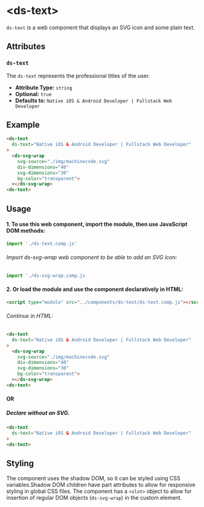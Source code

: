 # &lt;ds-text&gt;

`ds-text` is a web component that displays an SVG icon and some plain text.

## Attributes

### `ds-text`
The `ds-text` represents the professional titles of the user.
- **Attribute Type:** `string`
- **Optional:** `true`
- **Defaults to:** `Native iOS & Android Developer | Fullstack Web Developer`


## Example

```html
<ds-text
  ds-text="Native iOS & Android Developer | Fullstack Web Developer"
>
  <ds-svg-wrap
    svg-source="./img/machinecode.svg" 
    div-dimensions="40" 
    svg-dimensions="30"
    bg-color="transparent">
  ></ds-svg-wrap>
<ds-text>
```

## Usage

#### 1. To use this web component, import the module, then use JavaScript DOM methods:

```javascript
import './ds-text.comp.js'
```
###### Import ds-svg-wrap web component to be able to add an SVG icon:

```javascript
import './ds-svg-wrap.comp.js
```

#### 2. Or load the module and use the component declaratively in HTML:

```html
<script type="module" src="../components/ds-text/ds-text.comp.js"></script>
```

###### Continue in HTML:

```html
<ds-text
  ds-text="Native iOS & Android Developer | Fullstack Web Developer"
>
  <ds-svg-wrap
    svg-source="./img/machinecode.svg" 
    div-dimensions="40" 
    svg-dimensions="30"
    bg-color="transparent">
  ></ds-svg-wrap>
<ds-text>
```

#### OR

##### Declare without an SVG.

```html
<ds-text
  ds-text="Native iOS & Android Developer | Fullstack Web Developer"
>
<ds-text>
```


## Styling
The component uses the shadow DOM, so it can be styled using CSS variables.Shadow DOM children have part attributes to allow for responsive styling in global CSS files. The component has a `<slot>` object to allow for insertion of regular DOM objects (`ds-svg-wrap`) in the custom element.
